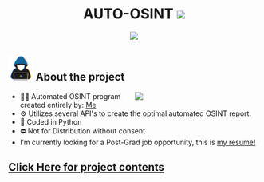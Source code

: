 
<h1 align="center"><b> AUTO-OSINT </b><img src="https://media.giphy.com/media/hvRJCLFzcasrR4ia7z/giphy.gif" width="35"></h1>
<!--  -->
<p align="center">
  <a href="https://github.com/DenverCoder1/readme-typing-svg"><img src="https://readme-typing-svg.herokuapp.com?font=Time+New+Roman&color=cyan&size=25&center=true&vCenter=true&width=600&height=50&lines=Automated+OSINT+Solution;++;Intellx.io,;Smart-Buildings+and+I.O.T,;Industrial+Control+Systems+(ICS),;F">
  </a>
</p>

## <picture><img src = "https://github.com/0xAbdulKhalid/0xAbdulKhalid/raw/main/assets/mdImages/about_me.gif" width = 50px></picture> **About the project**

<picture> <img align="right" src="https://cdn.pixabay.com/animation/2023/05/04/20/32/20-32-16-61_512.gif" width = 250px></picture>


- 🕵️‍♂️ Automated OSINT program created entirely by: [Me](https://github.com/zacharylongo)
- ⚙️ Utilizes several API's to create the optimal automated OSINT report.
- 🐍 Coded in Python
- ⛔ Not for Distribution without consent
- I’m currently looking for a Post-Grad job opportunity, this is [my resume!](https://drive.google.com/file/d/1762HYxtvIfHswU2V4IaaS54KnxcxEtd4/view?usp=drive_link)

  

## [Click Here for project contents](https://github.com/zacharylongo/CCC-410/wiki)



